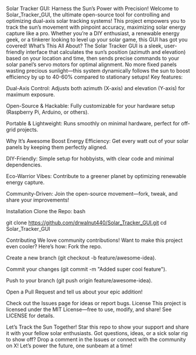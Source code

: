 Solar Tracker GUI: Harness the Sun’s Power with Precision! 
Welcome to Solar_Tracker_GUI, the ultimate open-source tool for controlling and optimizing dual-axis solar tracking systems! This project empowers you to track the sun’s movement with pinpoint accuracy, maximizing solar energy capture like a pro. Whether you’re a DIY enthusiast, a renewable energy geek, or a tinkerer looking to level up your solar game, this GUI has got you covered! 
 What’s This All About?
The Solar Tracker GUI is a sleek, user-friendly interface that calculates the sun’s position (azimuth and elevation) based on your location and time, then sends precise commands to your solar panel’s servo motors for optimal alignment. No more fixed panels wasting precious sunlight—this system dynamically follows the sun to boost efficiency by up to 40-60% compared to stationary setups! 
Key features:

Dual-Axis Control: Adjusts both azimuth (X-axis) and elevation (Y-axis) for maximum exposure.

Open-Source & Hackable: Fully customizable for your hardware setup (Raspberry Pi, Arduino, or others).

Portable & Lightweight: Runs smoothly on minimal hardware, perfect for off-grid projects.

Why It’s Awesome
Boost Energy Efficiency: Get every watt out of your solar panels by keeping them perfectly aligned.

DIY-Friendly: Simple setup for hobbyists, with clear code and minimal dependencies.

Eco-Warrior Vibes: Contribute to a greener planet by optimizing renewable energy capture.

Community-Driven: Join the open-source movement—fork, tweak, and share your improvements!

Installation
Clone the Repo:
bash

git clone https://github.com/drwalnut440/Solar_Tracker_GUI.git
cd Solar_Tracker_GUI


 Contributing
We love community contributions! Want to make this project even cooler? Here’s how:
Fork the repo.

Create a new branch (git checkout -b feature/awesome-idea).

Commit your changes (git commit -m "Added super cool feature").

Push to your branch (git push origin feature/awesome-idea).

Open a Pull Request and tell us about your epic addition!

Check out the Issues page for ideas or report bugs.
 License
This project is licensed under the MIT License—free to use, modify, and share! See LICENSE for details.

 Let’s Track the Sun Together!
Star this repo  to show your support and share it with your fellow solar enthusiasts. Got questions, ideas, or a sick solar rig to show off? Drop a comment in the Issues or connect with the community on X!
Let’s power the future, one sunbeam at a time! 

